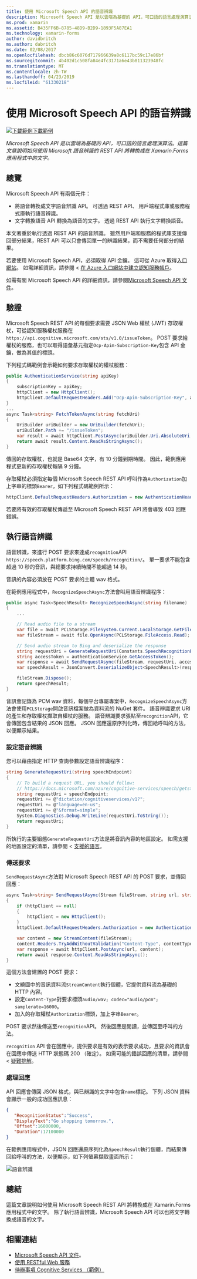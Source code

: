 ```yaml
---
title: 使用 Microsoft Speech API 的語音辨識
description: Microsoft Speech API 是以雲端為基礎的 API，可口語的語言處理演算法。 這篇文章說明如何使用 Microsoft 語音辨識的 REST API 將轉換成在 Xamarin.Forms 應用程式中的文字。
ms.prod: xamarin
ms.assetid: B435FF6B-8785-48D9-B2D9-1893F5A87EA1
ms.technology: xamarin-forms
author: davidbritch
ms.author: dabritch
ms.date: 02/08/2017
ms.openlocfilehash: dbcb86c6076d717966639a8c6117bc59c17e86bf
ms.sourcegitcommit: 4b402d1c508fa84e4fc3171a6e43b811323948fc
ms.translationtype: MT
ms.contentlocale: zh-TW
ms.lasthandoff: 04/23/2019
ms.locfileid: "61330218"
---
```

# <a name="speech-recognition-using-the-microsoft-speech-api"></a>使用 Microsoft Speech API 的語音辨識

[![下載範例](~/media/shared/download.png)下載範例](https://developer.xamarin.com/samples/xamarin-forms/WebServices/TodoCognitiveServices/)

_Microsoft Speech API 是以雲端為基礎的 API，可口語的語言處理演算法。這篇文章說明如何使用 Microsoft 語音辨識的 REST API 將轉換成在 Xamarin.Forms 應用程式中的文字。_

## <a name="overview"></a>總覽

Microsoft Speech API 有兩個元件：

- 將語音轉換成文字語音辨識 API。 可透過 REST API、 用戶端程式庫或服務程式庫執行語音辨識。
- 文字轉換語音 API 轉換為語音的文字。 透過 REST API 執行文字轉換語音。

本文著重於執行透過 REST API 的語音辨識。 雖然用戶端和服務的程式庫支援傳回部分結果，REST API 可以只會傳回單一的辨識結果，而不需要任何部分的結果。

若要使用 Microsoft Speech API，必須取得 API 金鑰。 這可從 Azure 取得[入口網站](https://portal.azure.com/)。 如需詳細資訊，請參閱 <<c0> [ 在 Azure 入口網站中建立認知服務帳戶](/azure/cognitive-services/cognitive-services-apis-create-account)。

如需有關 Microsoft Speech API 的詳細資訊，請參閱[Microsoft Speech API 文件](/azure/cognitive-services/speech/home/)。

## <a name="authentication"></a>驗證

Microsoft Speech REST API 的每個要求需要 JSON Web 權杖 (JWT) 存取權杖，可從認知服務權杖服務在`https://api.cognitive.microsoft.com/sts/v1.0/issueToken`。 POST 要求給權杖的服務，也可以取得語彙基元指定`Ocp-Apim-Subscription-Key`包含 API 金鑰，做為其值的標頭。

下列程式碼範例會示範如何要求存取權杖的權杖服務：

```csharp
public AuthenticationService(string apiKey)
{
    subscriptionKey = apiKey;
    httpClient = new HttpClient();
    httpClient.DefaultRequestHeaders.Add("Ocp-Apim-Subscription-Key", apiKey);
}
...
async Task<string> FetchTokenAsync(string fetchUri)
{
    UriBuilder uriBuilder = new UriBuilder(fetchUri);
    uriBuilder.Path += "/issueToken";
    var result = await httpClient.PostAsync(uriBuilder.Uri.AbsoluteUri, null);
    return await result.Content.ReadAsStringAsync();
}
```

傳回的存取權杖，也就是 Base64 文字，有 10 分鐘到期時間。 因此，範例應用程式更新的存取權杖每隔 9 分鐘。

存取權杖必須指定每個 Microsoft Speech REST API 呼叫作為`Authorization`加上字串的標頭`Bearer`，如下列程式碼範例所示：

```csharp
httpClient.DefaultRequestHeaders.Authorization = new AuthenticationHeaderValue("Bearer", bearerToken);
```

若要將有效的存取權杖傳遞至 Microsoft Speech REST API 將會導致 403 回應錯誤。

## <a name="performing-speech-recognition"></a>執行語音辨識

語音辨識，來進行 POST 要求來達成`recognition`API `https://speech.platform.bing.com/speech/recognition/`。 單一要求不能包含超過 10 秒的音訊，與總要求持續時間不能超過 14 秒。

音訊的內容必須放在 POST 要求的主體 wav 格式。

在範例應用程式中，`RecognizeSpeechAsync`方法會叫用語音辨識程序：

```csharp
public async Task<SpeechResult> RecognizeSpeechAsync(string filename)
{
    ...

    // Read audio file to a stream
    var file = await PCLStorage.FileSystem.Current.LocalStorage.GetFileAsync(filename);
    var fileStream = await file.OpenAsync(PCLStorage.FileAccess.Read);

    // Send audio stream to Bing and deserialize the response
    string requestUri = GenerateRequestUri(Constants.SpeechRecognitionEndpoint);
    string accessToken = authenticationService.GetAccessToken();
    var response = await SendRequestAsync(fileStream, requestUri, accessToken, Constants.AudioContentType);
    var speechResult = JsonConvert.DeserializeObject<SpeechResult>(response);

    fileStream.Dispose();
    return speechResult;
}
```

音訊會記錄為 PCM wav 資料，每個平台專屬專案中，`RecognizeSpeechAsync`方法會使用`PCLStorage`開啟音訊檔案做為資料流的 NuGet 套件。 語音辨識要求 URI 的產生和存取權杖擷取自權杖的服務。 語音辨識要求張貼至`recognition`API，它會傳回包含結果的 JSON 回應。 JSON 回應還原序列化時，傳回給呼叫的方法，以便顯示結果。

### <a name="configuring-speech-recognition"></a>設定語音辨識

您可以藉由指定 HTTP 查詢參數設定語音辨識程序：

```csharp
string GenerateRequestUri(string speechEndpoint)
{
    // To build a request URL, you should follow:
    // https://docs.microsoft.com/azure/cognitive-services/speech/getstarted/getstartedrest
    string requestUri = speechEndpoint;
    requestUri += @"dictation/cognitiveservices/v1?";
    requestUri += @"language=en-us";
    requestUri += @"&format=simple";
    System.Diagnostics.Debug.WriteLine(requestUri.ToString());
    return requestUri;
}
```

所執行的主要組態`GenerateRequestUri`方法是將音訊內容的地區設定。 如需支援的地區設定的清單，請參閱 <<c0> [ 支援的語言](/azure/cognitive-services/speech/api-reference-rest/supportedlanguages/)。

### <a name="sending-the-request"></a>傳送要求

`SendRequestAsync`方法對 Microsoft Speech REST API 的 POST 要求，並傳回回應：

```csharp
async Task<string> SendRequestAsync(Stream fileStream, string url, string bearerToken, string contentType)
{
    if (httpClient == null)
    {
        httpClient = new HttpClient();
    }
    httpClient.DefaultRequestHeaders.Authorization = new AuthenticationHeaderValue("Bearer", bearerToken);

    var content = new StreamContent(fileStream);
    content.Headers.TryAddWithoutValidation("Content-Type", contentType);
    var response = await httpClient.PostAsync(url, content);
    return await response.Content.ReadAsStringAsync();
}
```

這個方法會建置的 POST 要求：

- 文繞圖中的音訊資料流`StreamContent`執行個體，它提供資料流為基礎的 HTTP 內容。
- 設定`Content-Type`對要求標頭`audio/wav; codec="audio/pcm"; samplerate=16000`。
- 加入的存取權杖`Authorization`標頭，加上字串`Bearer`。

POST 要求然後傳送至`recognition`API。 然後回應是閱讀，並傳回至呼叫的方法。

`recognition` API 會在回應中，提供要求是有效的表示要求成功，且要求的資訊會在回應中傳送 HTTP 狀態碼 200 （確定）。 如需可能的錯誤回應的清單，請參閱 <<c0> [ 疑難排解](/azure/cognitive-services/speech/troubleshooting)。

### <a name="processing-the-response"></a>處理回應

API 回應會傳回 JSON 格式，與已辨識的文字中包含`name`標記。 下列 JSON 資料會顯示一般的成功回應訊息：

```json
{  
   "RecognitionStatus":"Success",
   "DisplayText":"Go shopping tomorrow.",
   "Offset":16000000,
   "Duration":17100000
}
```

在範例應用程式中，JSON 回應還原序列化為`SpeechResult`執行個體，而結果傳回給呼叫的方法，以便顯示，如下列螢幕擷取畫面所示：

![](speech-recognition-images/speech-recognition.png "語音辨識")

## <a name="summary"></a>總結

這篇文章說明如何使用 Microsoft Speech REST API 將轉換成在 Xamarin.Forms 應用程式中的文字。 除了執行語音辨識，Microsoft Speech API 可以也將文字轉換成語音的文字。

## <a name="related-links"></a>相關連結

- [Microsoft Speech API 文件](/azure/cognitive-services/speech/home/)。
- [使用 RESTful Web 服務](~/xamarin-forms/data-cloud/consuming/rest.md)
- [待辦事項 Cognitive Services （範例）](https://developer.xamarin.com/samples/xamarin-forms/WebServices/TodoCognitiveServices/)
